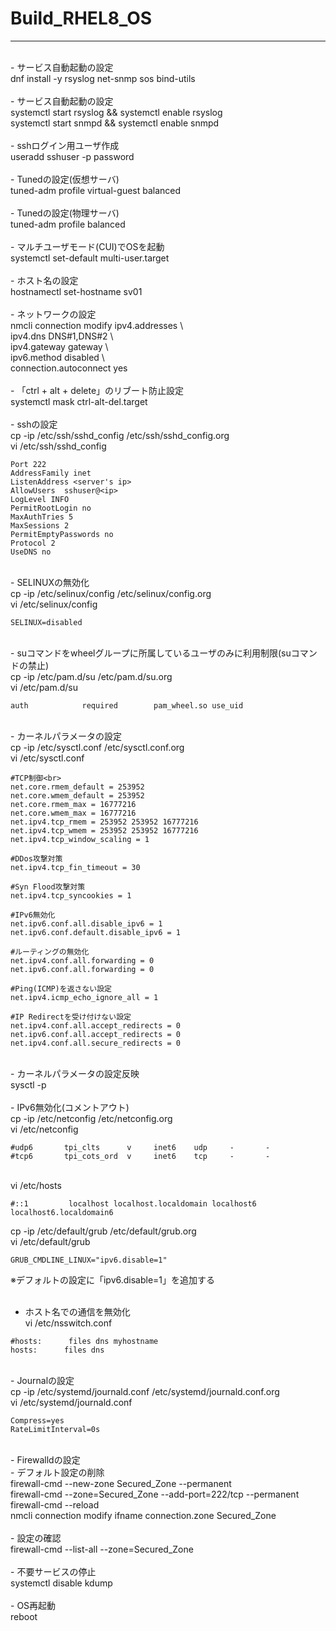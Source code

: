 #  Build_RHEL8_OS
---
<br>
- サービス自動起動の設定<br>
dnf install -y rsyslog net-snmp sos bind-utils<br>
<br>
- サービス自動起動の設定<br>
systemctl start rsyslog && systemctl enable rsyslog<br>
systemctl start snmpd && systemctl enable snmpd<br>
<br>
- sshログイン用ユーザ作成<br>
useradd sshuser -p password<br> 
<br>
- Tunedの設定(仮想サーバ)<br> 
tuned-adm profile virtual-guest balanced<br>
<br>
- Tunedの設定(物理サーバ)<br>
tuned-adm profile balanced<br>
<br>
- マルチユーザモード(CUI)でOSを起動<br>
systemctl set-default multi-user.target<br>
<br>
- ホスト名の設定<br>
hostnamectl set-hostname sv01<br> 
<br>
- ネットワークの設定<br>
nmcli connection modify <ifname> ipv4.addresses <ip/sm> \<br>
ipv4.dns DNS#1,DNS#2 \<br>
ipv4.gateway gateway \<br>
ipv6.method disabled \<br>
connection.autoconnect yes<br>
<br>
- 「ctrl + alt + delete」のリブート防止設定<br>
systemctl mask ctrl-alt-del.target<br>
<br>
- sshの設定<br> 
cp -ip /etc/ssh/sshd_config /etc/ssh/sshd_config.org<br>
vi /etc/ssh/sshd_config<br>

```
Port 222
AddressFamily inet
ListenAddress <server's ip>
AllowUsers  sshuser@<ip>
LogLevel INFO
PermitRootLogin no
MaxAuthTries 5
MaxSessions 2
PermitEmptyPasswords no
Protocol 2
UseDNS no
```
<br>
- SELINUXの無効化<br>
cp -ip /etc/selinux/config /etc/selinux/config.org<br>
vi /etc/selinux/config<br>

```
SELINUX=disabled
```
<br>
- suコマンドをwheelグループに所属しているユーザのみに利用制限(suコマンドの禁止)<br>
cp -ip /etc/pam.d/su /etc/pam.d/su.org <br>
vi /etc/pam.d/su<br>
 
```<br>
auth            required        pam_wheel.so use_uid
```
<br>
- カーネルパラメータの設定<br>
cp -ip /etc/sysctl.conf /etc/sysctl.conf.org<br>
vi /etc/sysctl.conf<br>

```<br>
#TCP制御<br>
net.core.rmem_default = 253952
net.core.wmem_default = 253952
net.core.rmem_max = 16777216
net.core.wmem_max = 16777216
net.ipv4.tcp_rmem = 253952 253952 16777216
net.ipv4.tcp_wmem = 253952 253952 16777216
net.ipv4.tcp_window_scaling = 1

#DDos攻撃対策
net.ipv4.tcp_fin_timeout = 30

#Syn Flood攻撃対策
net.ipv4.tcp_syncookies = 1

#IPv6無効化
net.ipv6.conf.all.disable_ipv6 = 1
net.ipv6.conf.default.disable_ipv6 = 1

#ルーティングの無効化
net.ipv4.conf.all.forwarding = 0
net.ipv6.conf.all.forwarding = 0

#Ping(ICMP)を返さない設定
net.ipv4.icmp_echo_ignore_all = 1

#IP Redirectを受け付けない設定
net.ipv4.conf.all.accept_redirects = 0
net.ipv6.conf.all.accept_redirects = 0
net.ipv4.conf.all.secure_redirects = 0
```
<br>
- カーネルパラメータの設定反映<br>
sysctl -p<br>
<br>
- IPv6無効化(コメントアウト)<br>
cp -ip /etc/netconfig /etc/netconfig.org<br>
vi /etc/netconfig<br>
 
```
#udp6       tpi_clts      v     inet6    udp     -       -
#tcp6       tpi_cots_ord  v     inet6    tcp     -       -
```
<br>
vi /etc/hosts

```
#::1         localhost localhost.localdomain localhost6 localhost6.localdomain6
```
cp -ip /etc/default/grub /etc/default/grub.org<br>
vi /etc/default/grub<br>

```
GRUB_CMDLINE_LINUX="ipv6.disable=1"
```
※デフォルトの設定に「ipv6.disable=1」を追加する<br>
<br>
- ホスト名での通信を無効化<br>
vi /etc/nsswitch.conf<br>

```
#hosts:      files dns myhostname
hosts:      files dns
```
<br>
- Journalの設定<br>
cp -ip /etc/systemd/journald.conf /etc/systemd/journald.conf.org<br>
vi /etc/systemd/journald.conf<br>

```
Compress=yes
RateLimitInterval=0s
```
<br>
- Firewalldの設定<br>
- デフォルト設定の削除<br> 
firewall-cmd --new-zone Secured_Zone --permanent<br>
firewall-cmd --zone=Secured_Zone --add-port=222/tcp --permanent<br>
firewall-cmd --reload<br>
nmcli connection modify ifname connection.zone Secured_Zone<br>
<br>
- 設定の確認<br> 
firewall-cmd --list-all --zone=Secured_Zone<br>
<br>
- 不要サービスの停止<br>
systemctl disable kdump<br> 
<br>
- OS再起動<br> 
reboot<br>
 

